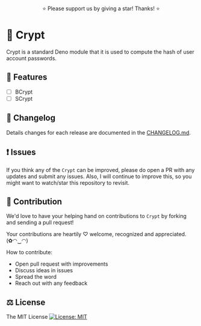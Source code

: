 <p align="center">
  ⭐️ Please support us by giving a star! Thanks! ⭐️
</p>

# 🔑 Crypt

Crypt is a standard Deno module that it is used to compute the hash of user account passwords.

<!-- BCrypt, SCrypt, PBKDF2, SHA1, SHA256, SHA384, SHA512. -->

## 🎁 Features

* [ ] BCrypt
* [ ] SCrypt

## 📜 Changelog

Details changes for each release are documented in the [CHANGELOG.md](https://github.com/Bunlong/crypt/blob/master/CHANGELOG.md).

## ❗ Issues

If you think any of the `Crypt` can be improved, please do open a PR with any updates and submit any issues. Also, I will continue to improve this, so you might want to watch/star this repository to revisit.

## 💪 Contribution

We'd love to have your helping hand on contributions to `Crypt` by forking and sending a pull request!

Your contributions are heartily ♡ welcome, recognized and appreciated. (✿◠‿◠)

How to contribute:

- Open pull request with improvements
- Discuss ideas in issues
- Spread the word
- Reach out with any feedback

## ⚖️ License

The MIT License [![License: MIT](https://img.shields.io/badge/License-MIT-yellow.svg)](https://opensource.org/licenses/MIT)

<!-- deno run --unstable --allow-net --allow-read bcrypt.ts -->
